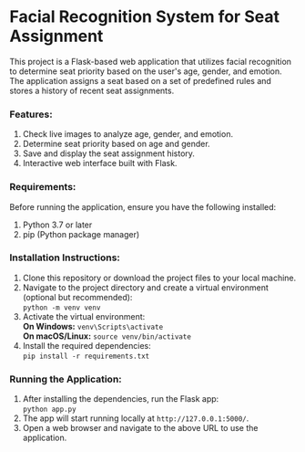 <h1>Facial Recognition System for Seat Assignment</h1>
<p>This project is a Flask-based web application that utilizes facial recognition to determine seat priority based on the user's age, gender, and emotion. The application assigns a seat based on a set of predefined rules and stores a history of recent seat assignments.</p>
<h3>Features:</h3>
<ol>
<li>Check live images to analyze age, gender, and emotion.</li>
<li>Determine seat priority based on age and gender.</li>
<li>Save and display the seat assignment history.</li>
<li>Interactive web interface built with Flask.</li>
</ol>

<h3>Requirements:</h3>
<p>Before running the application, ensure you have the following installed:</p>
<ol>
<li>Python 3.7 or later</li>
<li>pip (Python package manager)</li>
</ol>

<h3>Installation Instructions:</h3>
<ol>
<li>Clone this repository or download the project files to your local machine.</li>
<li>Navigate to the project directory and create a virtual environment (optional but recommended):
<br><code>python -m venv venv</code>
</li>
<li>Activate the virtual environment:
<br><b>On Windows:</b> <code>venv\Scripts\activate</code>
<br><b>On macOS/Linux:</b> <code>source venv/bin/activate</code>
</li>
<li>Install the required dependencies:
<br><code>pip install -r requirements.txt</code>
</li>
</ol>

<h3>Running the Application:</h3>
<ol>
<li>After installing the dependencies, run the Flask app:
<br><code>python app.py</code>
</li>
<li>The app will start running locally at <code>http://127.0.0.1:5000/</code>.</li>
<li>Open a web browser and navigate to the above URL to use the application.</li>
</ol>
